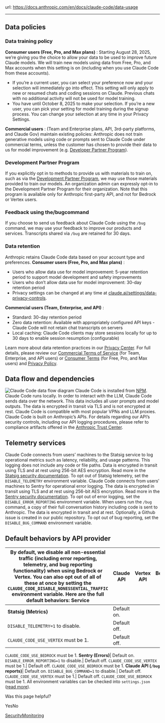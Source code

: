 url: https://docs.anthropic.com/en/docs/claude-code/data-usage

---

## Data policies

### Data training policy

**Consumer users \(Free, Pro, and Max plans\)** : Starting August 28, 2025, we’re giving you the choice to allow your data to be used to improve future Claude models. We will train new models using data from Free, Pro, and Max accounts when this setting is on \(including when you use Claude Code from these accounts\).

  * If you’re a current user, you can select your preference now and your selection will immediately go into effect. This setting will only apply to new or resumed chats and coding sessions on Claude. Previous chats with no additional activity will not be used for model training.
  * You have until October 8, 2025 to make your selection. If you’re a new user, you can pick your setting for model training during the signup process. You can change your selection at any time in your Privacy Settings.

**Commercial users** : \(Team and Enterprise plans, API, 3rd-party platforms, and Claude Gov\) maintain existing policies: Anthropic does not train generative models using code or prompts sent to Claude Code under commercial terms, unless the customer has chosen to provide their data to us for model improvement \(e.g. [Developer Partner Program](https://support.claude.com/en/articles/11174108-about-the-development-partner-program)\).

### Development Partner Program

If you explicitly opt in to methods to provide us with materials to train on, such as via the [Development Partner Program](https://support.claude.com/en/articles/11174108-about-the-development-partner-program), we may use those materials provided to train our models. An organization admin can expressly opt-in to the Development Partner Program for their organization. Note that this program is available only for Anthropic first-party API, and not for Bedrock or Vertex users.

### Feedback using the/bugcommand

If you choose to send us feedback about Claude Code using the `/bug` command, we may use your feedback to improve our products and services. Transcripts shared via `/bug` are retained for 30 days.

### Data retention

Anthropic retains Claude Code data based on your account type and preferences. **Consumer users \(Free, Pro, and Max plans\)** :

  * Users who allow data use for model improvement: 5-year retention period to support model development and safety improvements
  * Users who don’t allow data use for model improvement: 30-day retention period
  * Privacy settings can be changed at any time at [claude.ai/settings/data-privacy-controls](claude.ai/settings/data-privacy-controls).

**Commercial users \(Team, Enterprise, and API\)** :

  * Standard: 30-day retention period
  * Zero data retention: Available with appropriately configured API keys - Claude Code will not retain chat transcripts on servers
  * Local caching: Claude Code clients may store sessions locally for up to 30 days to enable session resumption \(configurable\)

Learn more about data retention practices in our [Privacy Center](https://privacy.anthropic.com/). For full details, please review our [Commercial Terms of Service](https://www.anthropic.com/legal/commercial-terms) \(for Team, Enterprise, and API users\) or [Consumer Terms](https://www.anthropic.com/legal/consumer-terms) \(for Free, Pro, and Max users\) and [Privacy Policy](https://www.anthropic.com/legal/privacy).

## Data flow and dependencies

![Claude Code data flow diagram](https://mintcdn.com/anthropic-claude-docs/LF5WV0SNF6oudpT5/images/claude-code-data-flow.png?fit=max&auto=format&n=LF5WV0SNF6oudpT5&q=85&s=4b30069d702719e7bfb974eaaafab21c) Claude Code is installed from [NPM](https://www.npmjs.com/package/@anthropic-ai/claude-code). Claude Code runs locally. In order to interact with the LLM, Claude Code sends data over the network. This data includes all user prompts and model outputs. The data is encrypted in transit via TLS and is not encrypted at rest. Claude Code is compatible with most popular VPNs and LLM proxies. Claude Code is built on Anthropic’s APIs. For details regarding our API’s security controls, including our API logging procedures, please refer to compliance artifacts offered in the [Anthropic Trust Center](https://trust.anthropic.com).

## Telemetry services

Claude Code connects from users’ machines to the Statsig service to log operational metrics such as latency, reliability, and usage patterns. This logging does not include any code or file paths. Data is encrypted in transit using TLS and at rest using 256-bit AES encryption. Read more in the [Statsig security documentation](https://www.statsig.com/trust/security). To opt out of Statsig telemetry, set the `DISABLE_TELEMETRY` environment variable. Claude Code connects from users’ machines to Sentry for operational error logging. The data is encrypted in transit using TLS and at rest using 256-bit AES encryption. Read more in the [Sentry security documentation](https://sentry.io/security/). To opt out of error logging, set the `DISABLE_ERROR_REPORTING` environment variable. When users run the `/bug` command, a copy of their full conversation history including code is sent to Anthropic. The data is encrypted in transit and at rest. Optionally, a Github issue is created in our public repository. To opt out of bug reporting, set the `DISABLE_BUG_COMMAND` environment variable.

## Default behaviors by API provider

By default, we disable all non-essential traffic \(including error reporting, telemetry, and bug reporting functionality\) when using Bedrock or Vertex. You can also opt out of all of these at once by setting the `CLAUDE_CODE_DISABLE_NONESSENTIAL_TRAFFIC` environment variable. Here are the full default behaviors: Service| Claude API| Vertex API| Bedrock API
---|---|---|---
**Statsig \(Metrics\)**|  Default on.
`DISABLE_TELEMETRY=1` to disable.| Default off.
`CLAUDE_CODE_USE_VERTEX` must be 1.| Default off.
`CLAUDE_CODE_USE_BEDROCK` must be 1.
**Sentry \(Errors\)**|  Default on.
`DISABLE_ERROR_REPORTING=1` to disable.| Default off.
`CLAUDE_CODE_USE_VERTEX` must be 1.| Default off.
`CLAUDE_CODE_USE_BEDROCK` must be 1.
**Claude API \(`/bug` reports\)**| Default on.
`DISABLE_BUG_COMMAND=1` to disable.| Default off.
`CLAUDE_CODE_USE_VERTEX` must be 1.| Default off.
`CLAUDE_CODE_USE_BEDROCK` must be 1.
All environment variables can be checked into `settings.json` \([read more](/en/docs/claude-code/settings)\).

Was this page helpful?

YesNo

[Security](/en/docs/claude-code/security)[Monitoring](/en/docs/claude-code/monitoring-usage)
